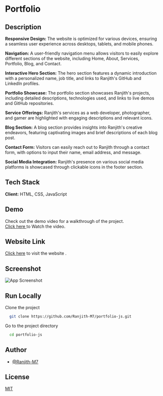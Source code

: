 
# Portfolio

## Description
**Responsive Design:** The website is optimized for various devices, ensuring a seamless user experience across desktops, tablets, and mobile phones.

**Navigation:** A user-friendly navigation menu allows visitors to easily explore different sections of the website, including Home, About, Services, Portfolio, Blog, and Contact.

**Interactive Hero Section:** The hero section features a dynamic introduction with a personalized name, job title, and links to Ranjith's GitHub and LinkedIn profiles.

**Portfolio Showcase:** The portfolio section showcases Ranjith's projects, including detailed descriptions, technologies used, and links to live demos and GitHub repositories.

**Service Offerings:** Ranjith's services as a web developer, photographer, and gamer are highlighted with engaging descriptions and relevant icons.

**Blog Section:** A blog section provides insights into Ranjith's creative endeavors, featuring captivating images and brief descriptions of each blog post.

**Contact Form:** Visitors can easily reach out to Ranjith through a contact form, with options to input their name, email address, and message.

**Social Media Integration:** Ranjith's presence on various social media platforms is showcased through clickable icons in the footer section.

## Tech Stack

**Client:** HTML, CSS, JavaScript

## Demo

Check out the demo video for a walkthrough of the project.  
[Click here ](https://github.com/Ranjith-M7/CODSOFT/assets/126071064/a30e9c31-bc68-4588-b70a-0d3c4a7ae1d0)to Watch the video.

## Website Link
[Click here](https://ranjith-m7.github.io/CODSOFT/Portfolio/) to visit the website .


## Screenshot

![App Screenshot](https://github.com/Ranjith-M7/CODSOFT/assets/126071064/561c8a71-250b-4930-84c6-d56c0cd5679e)

## Run Locally

Clone the project

```bash
  git clone https://github.com/Ranjith-M7/portfolio-js.git
```

Go to the project directory

```bash
  cd portfolio-js
```

## Author

- [@Ranjith-M7](https://github.com/Ranjith-M7)


## License

[MIT](https://choosealicense.com/licenses/mit/)
